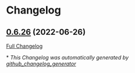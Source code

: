 # Changelog

## [0.6.26](https://github.com/buluma/ansible-role-netiq-edirectory/tree/0.6.26) (2022-06-26)

[Full Changelog](https://github.com/buluma/ansible-role-netiq-edirectory/compare/c2c26910b71799b309ab40e2cefd6a872c411406...0.6.26)



\* *This Changelog was automatically generated by [github_changelog_generator](https://github.com/github-changelog-generator/github-changelog-generator)*
